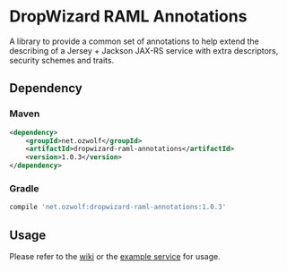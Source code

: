 # DropWizard RAML Annotations

A library to provide a common set of annotations to help extend the describing of a Jersey + Jackson JAX-RS service with extra descriptors, security schemes and traits.

## Dependency

### Maven

```xml
<dependency>
    <groupId>net.ozwolf</groupId>
    <artifactId>dropwizard-raml-annotations</artifactId>
    <version>1.0.3</version>
</dependency>
```

### Gradle

```gradle
compile 'net.ozwolf:dropwizard-raml-annotations:1.0.3'
```

## Usage

Please refer to the [wiki](https://github.com/ozwolf-software/dropwizard-raml/wiki) or the [example service](../examples/example-service/dropwizard-raml-example-service) for usage. 